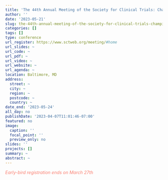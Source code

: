 ```yaml
---
title: 'The 44th Annual Meeting of the Society for Clinical Trials: Championing High-quality Evidence to Optimize Human Health'
author: ''
date: '2023-05-21'
slug: the-44th-annual-meeting-of-the-society-for-clinical-trials-championing-high-quality-evidence-to-optimize-human-health
categories: []
tags: []
type: conference
url_register: https://www.sctweb.org/meeting/#home
url_slides: ~
url_code: ~
url_pdf: ~
url_video: ~
url_website: ~
url_agenda: ~
location: Baltimore, MD 
address:
  street: ~
  city: ~
  region: ~
  postcode: ~
  country: ~
date_end: '2023-05-24'
all_day: no
publishDate: '2023-04-07T11:01:46-07:00'
featured: no
image:
  caption: ''
  focal_point: ''
  preview_only: no
slides: ''
projects: []
summary: ~
abstract: ~
---
```

<span style="color: salmon;">*Early-bird registration ends on March 27th*</span>

<!--more-->

